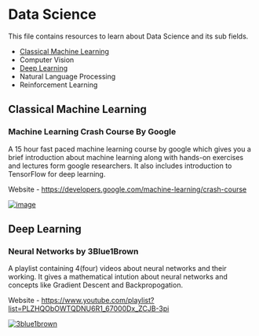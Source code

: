 # Data Science

This file contains resources to learn about Data Science and its sub fields.

* [Classical Machine Learning](#classical-machine-learning)
* Computer Vision
* [Deep Learning](#deep-learning)
* Natural Language Processing 
* Reinforcement Learning


## Classical Machine Learning

### Machine Learning Crash Course By Google

A 15 hour fast paced machine learning course by google which gives you a brief introduction about machine learning along with hands-on exercises and lectures form google researchers. It also includes introduction to TensorFlow for deep learning.

Website - https://developers.google.com/machine-learning/crash-course

[![image](https://user-images.githubusercontent.com/33346480/66891424-ca89a880-f006-11e9-80b9-d4d020155c7f.png)](https://developers.google.com/machine-learning/crash-course)


## Deep Learning

### Neural Networks by 3Blue1Brown

A playlist containing 4(four) videos about neural networks and their working. It gives a mathematical intution about neural networks and concepts like Gradient Descent and Backpropogation. 

Website - https://www.youtube.com/playlist?list=PLZHQObOWTQDNU6R1_67000Dx_ZCJB-3pi

[![3blue1brown](https://user-images.githubusercontent.com/41947720/66421378-6161ce00-ea25-11e9-9128-10473cd5ccb4.png)](https://www.youtube.com/playlist?list=PLZHQObOWTQDNU6R1_67000Dx_ZCJB-3pi)
